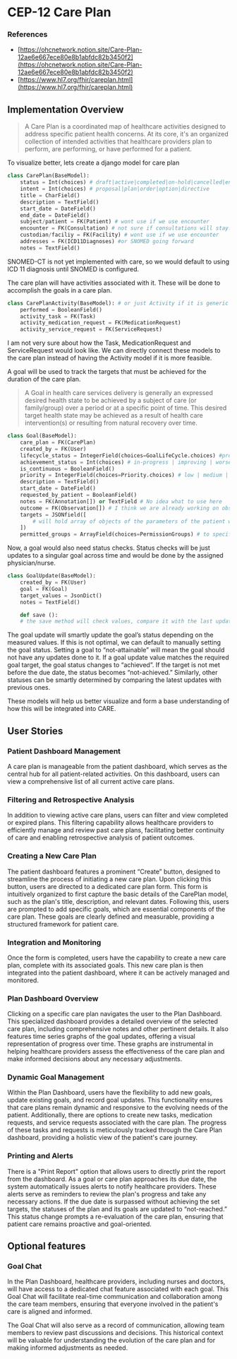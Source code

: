 # CEP-12 Care Plan

### References

- [https://ohcnetwork.notion.site/Care-Plan-12ae6e667ece80e8b1abfdc82b3450f2](https://ohcnetwork.notion.site/Care-Plan-12ae6e667ece80e8b1abfdc82b3450f2)
- [https://www.hl7.org/fhir/careplan.html](https://www.hl7.org/fhir/careplan.html)

## Implementation Overview

> A Care Plan is a coordinated map of healthcare activities designed to address specific patient health concerns. At its core, it's an organized collection of intended activities that healthcare providers plan to perform, are performing, or have performed for a patient.

To visualize better, lets create a django model for care plan

```py
class CarePlan(BaseModel):
    status = Int(choices) # draft|active|completed|on-hold|cancelled|entered-in-error|unknown
    intent = Int(choices) # proposal|plan|order|option|directive
    title = CharField()
    description = TextField()
    start_date = DateField()
    end_date = DateField()
    subject/patient = FK(Patient) # wont use if we use encounter
    encounter = FK(Consultation) # not sure if consultations will stay.
    custodian/faciliy = FK(Facility) # wont use if we use encounter
    addresses = FK(ICD11Diagnoses) #or SNOMED going forward
    notes = TextField()
```

SNOMED-CT is not yet implemented with care, so we would default to using ICD 11 diagnosis until SNOMED is configured.

The care plan will have activities associated with it. These will be done to accomplish the goals in a care plan.

```py
class CarePlanActivity(BaseModel): # or just Activity if it is generic
    performed = BooleanField()
    activity_task = FK(Task)
    activity_medication_request = FK(MedicationRequest)
    activity_service_request = FK(ServiceRequest)
```

I am not very sure about how the Task, MedicationRequest and ServiceRequest would look like. We can directly connect these models to the care plan instead of having the Activity model if it is more feasible.

A goal will be used to track the targets that must be achieved for the duration of the care plan.

> A Goal in health care services delivery is generally an expressed desired health state to be achieved by a subject of care (or family/group) over a period or at a specific point of time. This desired target health state may be achieved as a result of health care intervention(s) or resulting from natural recovery over time.

```py
class Goal(BaseModel):
    care_plan = FK(CarePlan)
    created_by = FK(User)
    lifecycle_status = IntegerField(choices=GoalLifeCycle.choices) #proposed | planned | accepted | active | on-hold | completed | cancelled | entered-in-error | rejected
    achievement_status = Int(choices) # in-progress | improving | worsening | no-change | achieved | sustaining | not-achieved | no-progress | not-attainable
    is_continuous = BooleanField()
    priority = IntegerField(choices=Priority.choices) # low | medium | high
    description = TextField()
    start_date = DateField()
    requested_by_patient = BooleanField()
    notes = FK(Annotation[]) or TextField # No idea what to use here
    outcome = FK(Observation[]) # I think we are already working on observations?
    targets = JSONfield([
        # will hold array of objects of the parameters of the patient we want to achieve, and what type of achievement it will be ("ratio", "range", "exact", etc.)
    ])
    permitted_groups = ArrayField(choices=PermissionGroups) # to specify if certian groups (like nurses) can update the goal or not.

```

Now, a goal would also need status checks. Status checks will be just updates to a singular goal across time and would be done by the assigned physician/nurse.

```py
class GoalUpdate(BaseModel):
    created_by = FK(User)
    goal = FK(Goal)
    target_values = JsonDict()
    notes = TextField()

    def save ():
    # the save method will check values, compare it with the last update, and then determine the parent Goal's achievement_status.
```

The goal update will smartly update the goal’s status depending on the measured values. If this is not optimal, we can default to manually setting the goal status. Setting a goal to “not-attainable” will mean the goal should not have any updates done to it. If a goal update value matches the required goal target, the goal status changes to “achieved”. If the target is not met before the due date, the status becomes “not-achieved.” Similarly, other statuses can be smartly determined by comparing the latest updates with previous ones.

These models will help us better visualize and form a base understanding of how this will be integrated into CARE.

## User Stories

### Patient Dashboard Management

A care plan is manageable from the patient dashboard, which serves as the central hub for all patient-related activities. On this dashboard, users can view a comprehensive list of all current active care plans.

### Filtering and Retrospective Analysis

In addition to viewing active care plans, users can filter and view completed or expired plans. This filtering capability allows healthcare providers to efficiently manage and review past care plans, facilitating better continuity of care and enabling retrospective analysis of patient outcomes.

### Creating a New Care Plan

The patient dashboard features a prominent “Create” button, designed to streamline the process of initiating a new care plan. Upon clicking this button, users are directed to a dedicated care plan form. This form is intuitively organized to first capture the basic details of the CarePlan model, such as the plan's title, description, and relevant dates. Following this, users are prompted to add specific goals, which are essential components of the care plan. These goals are clearly defined and measurable, providing a structured framework for patient care.

### Integration and Monitoring

Once the form is completed, users have the capability to create a new care plan, complete with its associated goals. This new care plan is then integrated into the patient dashboard, where it can be actively managed and monitored.

### Plan Dashboard Overview

Clicking on a specific care plan navigates the user to the Plan Dashboard. This specialized dashboard provides a detailed overview of the selected care plan, including comprehensive notes and other pertinent details. It also features time series graphs of the goal updates, offering a visual representation of progress over time. These graphs are instrumental in helping healthcare providers assess the effectiveness of the care plan and make informed decisions about any necessary adjustments.

### Dynamic Goal Management

Within the Plan Dashboard, users have the flexibility to add new goals, update existing goals, and record goal updates. This functionality ensures that care plans remain dynamic and responsive to the evolving needs of the patient. Additionally, there are options to create new tasks, medication requests, and service requests associated with the care plan. The progress of these tasks and requests is meticulously tracked through the Care Plan dashboard, providing a holistic view of the patient's care journey.

### Printing and Alerts

There is a "Print Report" option that allows users to directly print the report from the dashboard. As a goal or care plan approaches its due date, the system automatically issues alerts to notify healthcare providers. These alerts serve as reminders to review the plan's progress and take any necessary actions. If the due date is surpassed without achieving the set targets, the statuses of the plan and its goals are updated to “not-reached.” This status change prompts a re-evaluation of the care plan, ensuring that patient care remains proactive and goal-oriented.

## Optional features

### Goal Chat

In the Plan Dashboard, healthcare providers, including nurses and doctors, will have access to a dedicated chat feature associated with each goal. This Goal Chat will facilitate real-time communication and collaboration among the care team members, ensuring that everyone involved in the patient's care is aligned and informed.

The Goal Chat will also serve as a record of communication, allowing team members to review past discussions and decisions. This historical context will be valuable for understanding the evolution of the care plan and for making informed adjustments as needed.
